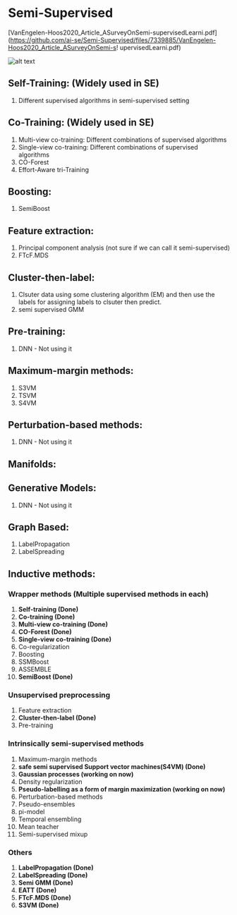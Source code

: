 # Semi-Supervised
[VanEngelen-Hoos2020_Article_ASurveyOnSemi-supervisedLearni.pdf](https://github.com/ai-se/Semi-Supervised/files/7339885/VanEngelen-Hoos2020_Article_ASurveyOnSemi-s!
upervisedLearni.pdf)

![alt text](https://user-images.githubusercontent.com/31140098/139264801-16387c05-693d-4254-8573-d025b8588ebc.png)

## Self-Training: (Widely used in SE)
1. Different supervised algorithms in semi-supervised setting

## Co-Training: (Widely used in SE)
1. Multi-view co-training: Different combinations of supervised algorithms
2. Single-view co-training: Different combinations of supervised algorithms
3. CO-Forest
4. Effort-Aware tri-Training

## Boosting:
1. SemiBoost

## Feature extraction:
1. Principal component analysis (not sure if we can call it semi-supervised)
2. FTcF.MDS

## Cluster-then-label:
1. Clsuter data using some clustering algorithm (EM) and then use the labels for assigning labels to clsuter then predict.
2.  semi supervised GMM

## Pre-training:
1. DNN - Not using it

## Maximum-margin methods:
1. S3VM
2. TSVM
3. S4VM

## Perturbation-based methods:
1. DNN - Not using it

## Manifolds:

## Generative Models:
1. DNN - Not using it

## Graph Based:
1. LabelPropagation
2. LabelSpreading




## Inductive methods:

### Wrapper methods (Multiple supervised methods in each)
1. **Self-training (Done)**
  1. **Co-training (Done)**
  1. **Multi-view co-training (Done)**
  2. **CO-Forest (Done)**
  3. **Single-view co-training (Done)**
  4. Co-regularization
1. Boosting
  1. SSMBoost 
  1. ASSEMBLE
  1. **SemiBoost (Done)**

### Unsupervised preprocessing
1. Feature extraction
2. **Cluster-then-label (Done)**
3. Pre-training

### Intrinsically semi-supervised methods
1. Maximum-margin methods
  1. **safe semi supervised Support vector machines(S4VM) (Done)**
  2. **Gaussian processes (working on now)**
  3. Density regularization
  4. **Pseudo-labelling as a form of margin maximization (working on now)**
2. Perturbation-based methods
  1. Pseudo-ensembles
  2. pi-model
  3. Temporal ensembling
  4. Mean teacher
  5. Semi-supervised mixup
### Others
  1. **LabelPropagation (Done)**
  2. **LabelSpreading (Done)**
  3. **Semi GMM (Done)**
  4. **EATT (Done)**
  5. **FTcF.MDS (Done)**
  6. **S3VM (Done)**
